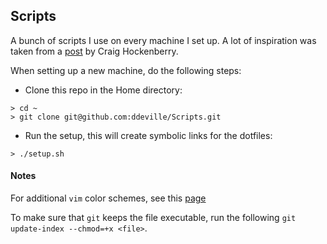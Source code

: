 ## Scripts

A bunch of scripts I use on every machine I set up. A lot of inspiration was taken from a [post](http://furbo.org/2014/09/03/the-terminal/) by Craig Hockenberry.

When setting up a new machine, do the following steps:

* Clone this repo in the Home directory:
```
> cd ~
> git clone git@github.com:ddeville/Scripts.git
```

* Run the setup, this will create symbolic links for the dotfiles:
```
> ./setup.sh
```

#### Notes

For additional `vim` color schemes, see this [page](http://vimcolorschemetest.googlecode.com/svn/html/index-c.html)

To make sure that `git` keeps the file executable, run the following `git update-index --chmod=+x <file>`.
